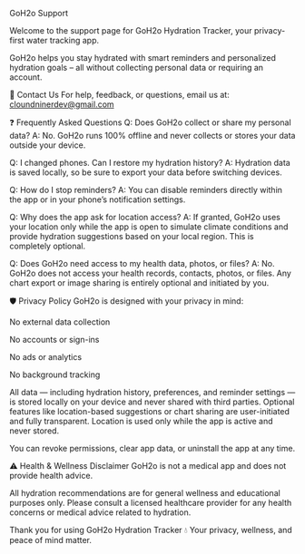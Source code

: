 GoH2o Support

Welcome to the support page for GoH2o Hydration Tracker, your privacy-first water tracking app.

GoH2o helps you stay hydrated with smart reminders and personalized hydration goals – all without collecting personal data or requiring an account.

📧 Contact Us
For help, feedback, or questions, email us at:
cloundninerdev@gmail.com

❓ Frequently Asked Questions
Q: Does GoH2o collect or share my personal data?
A: No. GoH2o runs 100% offline and never collects or stores your data outside your device.

Q: I changed phones. Can I restore my hydration history?
A: Hydration data is saved locally, so be sure to export your data before switching devices.

Q: How do I stop reminders?
A: You can disable reminders directly within the app or in your phone’s notification settings.

Q: Why does the app ask for location access?
A: If granted, GoH2o uses your location only while the app is open to simulate climate conditions and provide hydration suggestions based on your local region. This is completely optional.

Q: Does GoH2o need access to my health data, photos, or files?
A: No. GoH2o does not access your health records, contacts, photos, or files. Any chart export or image sharing is entirely optional and initiated by you.

🛡️ Privacy Policy
GoH2o is designed with your privacy in mind:

No external data collection

No accounts or sign-ins

No ads or analytics

No background tracking

All data — including hydration history, preferences, and reminder settings — is stored locally on your device and never shared with third parties.
Optional features like location-based suggestions or chart sharing are user-initiated and fully transparent. Location is used only while the app is active and never stored.

You can revoke permissions, clear app data, or uninstall the app at any time.

⚠️ Health & Wellness Disclaimer
GoH2o is not a medical app and does not provide health advice.

All hydration recommendations are for general wellness and educational purposes only.
Please consult a licensed healthcare provider for any health concerns or medical advice related to hydration.

Thank you for using GoH2o Hydration Tracker 💧
Your privacy, wellness, and peace of mind matter.
